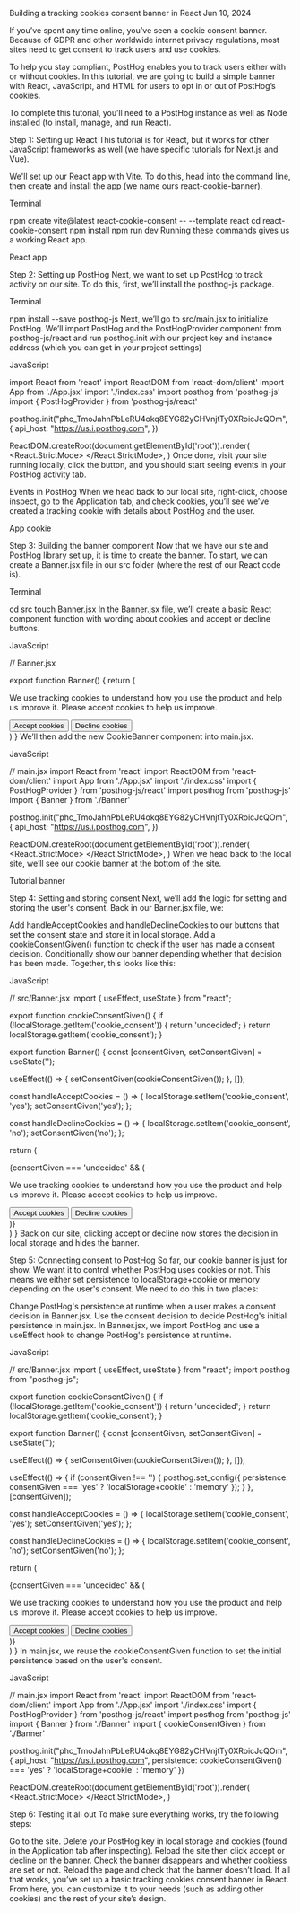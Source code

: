 Building a tracking cookies consent banner in React
Jun 10, 2024

If you’ve spent any time online, you’ve seen a cookie consent banner. Because of GDPR and other worldwide internet privacy regulations, most sites need to get consent to track users and use cookies.

To help you stay compliant, PostHog enables you to track users either with or without cookies. In this tutorial, we are going to build a simple banner with React, JavaScript, and HTML for users to opt in or out of PostHog’s cookies.

To complete this tutorial, you’ll need to a PostHog instance as well as Node installed (to install, manage, and run React).


Step 1: Setting up React
This tutorial is for React, but it works for other JavaScript frameworks as well (we have specific tutorials for Next.js and Vue).

We'll set up our React app with Vite. To do this, head into the command line, then create and install the app (we name ours react-cookie-banner).

Terminal

npm create vite@latest react-cookie-consent -- --template react
cd react-cookie-consent
npm install
npm run dev
Running these commands gives us a working React app.

React app


Step 2: Setting up PostHog
Next, we want to set up PostHog to track activity on our site. To do this, first, we’ll install the posthog-js package.

Terminal

npm install --save posthog-js
Next, we’ll go to src/main.jsx to initialize PostHog. We’ll import PostHog and the PostHogProvider component from posthog-js/react and run posthog.init with our project key and instance address (which you can get in your project settings)

JavaScript

import React from 'react'
import ReactDOM from 'react-dom/client'
import App from './App.jsx'
import './index.css'
import posthog from 'posthog-js'
import { PostHogProvider } from 'posthog-js/react'

posthog.init("phc_TmoJahnPbLeRU4okq8EYG82yCHVnjtTy0XRoicJcQOm", {
  api_host: "https://us.i.posthog.com",
})


ReactDOM.createRoot(document.getElementById('root')).render(
  <React.StrictMode>
    <PostHogProvider client={posthog}>
      <App />
    </PostHogProvider>
  </React.StrictMode>,
)
Once done, visit your site running locally, click the button, and you should start seeing events in your PostHog activity tab.

Events in PostHog
When we head back to our local site, right-click, choose inspect, go to the Application tab, and check cookies, you’ll see we’ve created a tracking cookie with details about PostHog and the user.

App cookie


Step 3: Building the banner component
Now that we have our site and PostHog library set up, it is time to create the banner. To start, we can create a Banner.jsx file in our src folder (where the rest of our React code is).

Terminal

cd src
touch Banner.jsx
In the Banner.jsx file, we’ll create a basic React component function with wording about cookies and accept or decline buttons.

JavaScript

// Banner.jsx

export function Banner() {
  return (
    <div>
      <div>
        <p>
          We use tracking cookies to understand how you use 
          the product and help us improve it.
          Please accept cookies to help us improve.
        </p>
        <button type="button" onClick={handleAcceptCookies}>Accept cookies</button>
        <span> </span>
        <button type="button" onClick={handleDeclineCookies}>Decline cookies</button>
      </div>
    </div>
  )
}
We’ll then add the new CookieBanner component into main.jsx.

JavaScript

// main.jsx
import React from 'react'
import ReactDOM from 'react-dom/client'
import App from './App.jsx'
import './index.css'
import { PostHogProvider } from 'posthog-js/react'
import posthog from 'posthog-js'
import { Banner } from './Banner'

posthog.init("phc_TmoJahnPbLeRU4okq8EYG82yCHVnjtTy0XRoicJcQOm", {
  api_host: "https://us.i.posthog.com",
})


ReactDOM.createRoot(document.getElementById('root')).render(
  <React.StrictMode>
    <PostHogProvider client={posthog}>
      <App />
      <Banner />
    </PostHogProvider>
  </React.StrictMode>,
)
When we head back to the local site, we’ll see our cookie banner at the bottom of the site.

Tutorial banner


Step 4: Setting and storing consent
Next, we’ll add the logic for setting and storing the user's consent. Back in our Banner.jsx file, we:

Add handleAcceptCookies and handleDeclineCookies to our buttons that set the consent state and store it in local storage.
Add a cookieConsentGiven() function to check if the user has made a consent decision.
Conditionally show our banner depending whether that decision has been made.
Together, this looks like this:

JavaScript

// src/Banner.jsx
import { useEffect, useState } from "react";

export function cookieConsentGiven() {
  if (!localStorage.getItem('cookie_consent')) {
    return 'undecided';
  }
  return localStorage.getItem('cookie_consent');
}

export function Banner() {
  const [consentGiven, setConsentGiven] = useState('');

  useEffect(() => {
    setConsentGiven(cookieConsentGiven());
  }, []);

  const handleAcceptCookies = () => {
    localStorage.setItem('cookie_consent', 'yes');
    setConsentGiven('yes');
  };

  const handleDeclineCookies = () => {
    localStorage.setItem('cookie_consent', 'no');
    setConsentGiven('no');
  };

  return (
    <div>
      {consentGiven === 'undecided' && (
        <div>
          <p>
            We use tracking cookies to understand how you use 
            the product and help us improve it.
            Please accept cookies to help us improve.
          </p>
          <button type="button" onClick={handleAcceptCookies}>Accept cookies</button>
          <span> </span>
          <button type="button" onClick={handleDeclineCookies}>Decline cookies</button>
        </div>
      )}
    </div>
  )
}
Back on our site, clicking accept or decline now stores the decision in local storage and hides the banner.


Step 5: Connecting consent to PostHog
So far, our cookie banner is just for show. We want it to control whether PostHog uses cookies or not. This means we either set persistence to localStorage+cookie or memory depending on the user's consent. We need to do this in two places:

Change PostHog's persistence at runtime when a user makes a consent decision in Banner.jsx.
Use the consent decision to decide PostHog's initial persistence in main.jsx.
In Banner.jsx, we import PostHog and use a useEffect hook to change PostHog's persistence at runtime.

JavaScript

// src/Banner.jsx
import { useEffect, useState } from "react";
import posthog from "posthog-js";

export function cookieConsentGiven() {
  if (!localStorage.getItem('cookie_consent')) {
    return 'undecided';
  }
  return localStorage.getItem('cookie_consent');
}

export function Banner() {
  const [consentGiven, setConsentGiven] = useState('');

  useEffect(() => {
    setConsentGiven(cookieConsentGiven());
  }, []);

  useEffect(() => {
    if (consentGiven !== '') {
      posthog.set_config({ persistence: consentGiven === 'yes' ? 'localStorage+cookie' : 'memory' });
    }
  }, [consentGiven]);

  const handleAcceptCookies = () => {
    localStorage.setItem('cookie_consent', 'yes');
    setConsentGiven('yes');
  };

  const handleDeclineCookies = () => {
    localStorage.setItem('cookie_consent', 'no');
    setConsentGiven('no');
  };

  return (
    <div>
      {consentGiven === 'undecided' && (
        <div>
          <p>
            We use tracking cookies to understand how you use 
            the product and help us improve it.
            Please accept cookies to help us improve.
          </p>
          <button type="button" onClick={handleAcceptCookies}>Accept cookies</button>
          <span> </span>
          <button type="button" onClick={handleDeclineCookies}>Decline cookies</button>
        </div>
      )}
    </div>
  )
}
In main.jsx, we reuse the cookieConsentGiven function to set the initial persistence based on the user's consent.

JavaScript

// main.jsx
import React from 'react'
import ReactDOM from 'react-dom/client'
import App from './App.jsx'
import './index.css'
import { PostHogProvider } from 'posthog-js/react'
import posthog from 'posthog-js'
import { Banner } from './Banner'
import { cookieConsentGiven } from './Banner'

posthog.init("phc_TmoJahnPbLeRU4okq8EYG82yCHVnjtTy0XRoicJcQOm", {
  api_host: "https://us.i.posthog.com",
  persistence: cookieConsentGiven() === 'yes' ? 'localStorage+cookie' : 'memory'
})


ReactDOM.createRoot(document.getElementById('root')).render(
  <React.StrictMode>
    <PostHogProvider client={posthog}>
      <App />
      <Banner />
    </PostHogProvider>
  </React.StrictMode>,
)

Step 6: Testing it all out
To make sure everything works, try the following steps:

Go to the site.
Delete your PostHog key in local storage and cookies (found in the Application tab after inspecting).
Reload the site then click accept or decline on the banner.
Check the banner disappears and whether cookiess are set or not.
Reload the page and check that the banner doesn’t load.
If all that works, you’ve set up a basic tracking cookies consent banner in React. From here, you can customize it to your needs (such as adding other cookies) and the rest of your site’s design.


